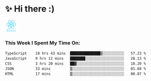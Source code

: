 <h1 align="left">✨ Hi there :)</h1>

  <a href="https://reactjs.org/" target="_blank" rel="noreferrer">   
    <img src="https://raw.githubusercontent.com/devicons/devicon/master/icons/react/react-original-wordmark.svg" alt="react" width="40"     
    height="40"/></a>
 
<h3 align="left">This Week I Spent My Time On:</h3>
<!--START_SECTION:waka-->

```txt
TypeScript    18 hrs 43 mins  ██████████████▒░░░░░░░░░░   57.23 %
JavaScript    9 hrs 12 mins   ███████░░░░░░░░░░░░░░░░░░   28.13 %
CSS           3 hrs 20 mins   ██▓░░░░░░░░░░░░░░░░░░░░░░   10.20 %
JSON          33 mins         ▒░░░░░░░░░░░░░░░░░░░░░░░░   01.68 %
HTML          17 mins         ▒░░░░░░░░░░░░░░░░░░░░░░░░   00.87 %
```

<!--END_SECTION:waka-->


